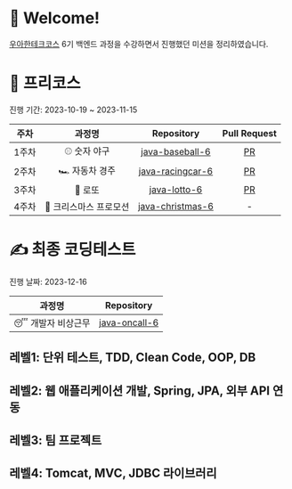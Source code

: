 # 🤗 Welcome!
[우아한테크코스](https://www.woowacourse.io/) 6기 백엔드 과정을 수강하면서 진행했던 미션을 정리하였습니다.

# 🐣 프리코스

진행 기간: 2023-10-19 ~ 2023-11-15

|주차|과정명|Repository|Pull Request|
|:-:|:-:|:-:|:-:|
| 1주차 | ⚾ 숫자 야구 | [java-baseball-6](https://github.com/takoyakimchi/java-baseball-6/tree/takoyakimchi) | [PR](https://github.com/woowacourse-precourse/java-baseball-6/pull/2053)|
| 2주차 | 🏎️ 자동차 경주 | [java-racingcar-6](https://github.com/takoyakimchi/java-racingcar-6/tree/takoyakimchi) | [PR](https://github.com/woowacourse-precourse/java-racingcar-6/pull/1864) |
| 3주차 | 🧧 로또 | [java-lotto-6](https://github.com/takoyakimchi/java-lotto-6/tree/takoyakimchi) | [PR](https://github.com/woowacourse-precourse/java-lotto-6/pull/1696) |
| 4주차 | 🎄 크리스마스 프로모션 | [java-christmas-6](https://github.com/takoyakimchi/java-christmas-6-takoyakimchi) | - |

# ✍️ 최종 코딩테스트

진행 날짜: 2023-12-16

| 과정명 | Repository |
|:-:|:-:|
| 😴 개발자 비상근무 | [java-oncall-6](https://github.com/takoyakimchi/java-oncall-6-takoyakimchi) |


## 레벨1: 단위 테스트, TDD, Clean Code, OOP, DB

## 레벨2: 웹 애플리케이션 개발, Spring, JPA, 외부 API 연동

## 레벨3: 팀 프로젝트

## 레벨4: Tomcat, MVC, JDBC 라이브러리

